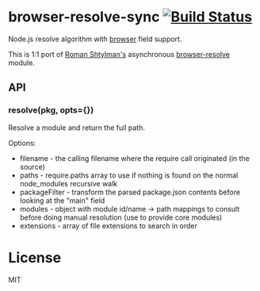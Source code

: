 # browser-resolve-sync [![Build Status](https://travis-ci.org/fgnass/browser-resolve-sync.png?branch=master)](https://travis-ci.org/fgnass/browser-resolve-sync)

Node.js resolve algorithm with [browser](https://gist.github.com/defunctzombie/4339901) field support.

This is 1:1 port of [Roman Shtylman's](https://github.com/defunctzombie) asynchronous [browser-resolve](https://github.com/defunctzombie/node-browser-resolve) module.

## API

### resolve(pkg, opts={})

Resolve a module and return the full path.

Options:

* filename - the calling filename where the require call originated (in the source)
* paths - require.paths array to use if nothing is found on the normal node_modules recursive walk
* packageFilter - transform the parsed package.json contents before looking at the "main" field
* modules - object with module id/name -> path mappings to consult before doing manual resolution (use to provide core modules)
* extensions - array of file extensions to search in order

# License

MIT
